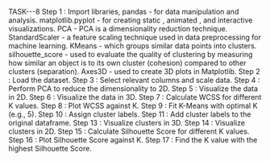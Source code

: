 TASK---8
Step 1 : Import libraries,
         pandas - for data manipulation and analysis.
         matplotlib.pyplot - for creating static , animated , and interactive visualizations.
         PCA - PCA is a dimensionality reduction technique.
         StandardScaler - a feature scaling technique used in data preprocessing for machine learning. 
         KMeans - which groups similar data points into clusters.
         silhouette_score - used to evaluate the quality of clustering by measuring how similar an object is to its own cluster (cohesion) compared to other clusters (separation).
         Axes3D - used to create 3D plots in Matplotlib.
Step 2 : Load the dataset.
Step 3 : Select relevant columns and scale data.
Step 4 : Perform PCA to reduce the dimensionality to 2D.
Step 5 : Visualize the data in 2D.
Step 6 : Visualize the data in 3D.
Step 7 : Calculate WCSS for different K values.
Step 8 : Plot WCSS against K.
Step 9 : Fit K-Means with optimal K (e.g., 5).
Step 10 : Assign cluster labels.
Step 11 : Add cluster labels to the original dataframe.
Step 13 : Visualize clusters in 3D.
Step 14 : Visualize clusters in 2D.
Step 15 : Calculate Silhouette Score for different K values.
Step 16 : Plot Silhouette Score against K.
Step 17 : Find the K value with the highest Silhouette Score.
